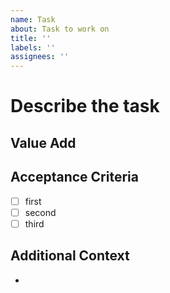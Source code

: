 ```yaml
---
name: Task
about: Task to work on
title: ''
labels: ''
assignees: ''
---
```


# Describe the task

## Value Add

## Acceptance Criteria

- [ ] first
- [ ] second
- [ ] third

## Additional Context

-
